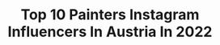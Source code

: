 ---
title: Top 10 Painters Instagram Influencers In Austria In 2022
description: >-
  Find top painters Instagram influencers in Austria in 2022. Most popular hashtags: #austria #art #artwork #contemporaryart.
platform: Instagram
hits: 28
text_top: Analyze the top-rated Instagram accounts on inBeat.
text_bottom: Our database aggregates 28 Instagram influencers like this in Austria for you to connect with.
profiles:
  - username: "julesboho.tattoo"
    fullname: >-
      Jules Boho
    bio: >-
      tattoo artist • illustrator • painter • globetrotter • co-owner of Linzer Tattooatelier • based in Linz, AT 🇦🇹🌎 ☀️🤙🏼
    location: "Austria"
    followers: 49776
    engagement: 152
    commentsToLikes: 0.014036
    id: ck0u83d8h6g4a0i196353gfnx
    verified: false
    hashtags: "#avantgardetattoo, #naturetattoo, #contemporarytattooing, #art"
  - username: "reem_majed55"
    fullname: >-
      Reem Majed ريـم
    bio: >-
      أكادُ أستفرغ قلبيـ 🤍 💍 Personal Trainer | Painter
    location: "Austria"
    followers: 3543
    engagement: 968
    commentsToLikes: 0.039678
    id: ck8t0zjaatwtr0j78psklk4mw
    verified: false
    hashtags: "#lifestyle, #girls, #travel, #makeup"
  - username: "kateprinzesska"
    fullname: >-
      Kate Prinzesska
    bio: >-
      @automotive.girls ❤️ girl behind the gun 🎨 #coatingtechnician 😍 #carpainterchallenge 🚕 passat 32b 🚗 3 cats🐈🐈🐈 1 dog🐶 zoo keeper 🐎🐐
    location: "Austria"
    followers: 6094
    engagement: 646
    commentsToLikes: 0.035097
    id: ckap9qsoeta080i78ahtocn0z
    verified: false
    hashtags: "#coatingtechnican, #paintjob, #automotivegirls, #refinishkulture"
  - username: "carola_deutsch"
    fullname: >-
      Carola Deutsch
    bio: >-
      ART I TATTOO I DESIGN Co-owner of @decasa_creative_studio Check out our website for an overview of my work
    location: "Austria"
    followers: 15103
    engagement: 202
    commentsToLikes: 0.036901
    id: ck55ocpah83uc0i1114gyr3x7
    verified: false
    hashtags: "#streetart, #artlovers, #graphicart, #austrianartist"
  - username: "rucksi"
    fullname: >-
      Christian Ruckerbauer
    bio: >-
      "Surrender to that which is without words. Art can point to that space beyond thoughts and feelings" CR artist and curator art dealers: @ellegro.art
    location: "Austria"
    followers: 50502
    engagement: 170
    commentsToLikes: 0.019371
    id: ckaoxgaffd4az0i783414q6yh
    verified: false
    hashtags: "#blue, #waveart, #igersvienna, #surfart"
  - username: "aesthetical_symphonies"
    fullname: >-
      AESTHETICAL SYMPHONIES
    bio: >-
      Dedicated to the Celebration of Europe's Otherworldly Artistic and Architectural Magnificence and Majesty as seen through my photography. 🎼 Vienna
    location: "Austria"
    followers: 18235
    engagement: 401
    commentsToLikes: 0.007851
    id: ck14j2fuiiaic0i19ssz3xr2l
    verified: false
    hashtags: "#classicism, #marble, #gothicarchitecture, #louvremuseum"
  - username: "maddaliving"
    fullname: >-
      MaddaLiving
    bio: >-
      Blog: #living 🌸 #diy 🌸 #cook it yourself ➡️ für kleine Wohnungen 📍 Wien Pinterest: MaddaLiving Blog-Beitrag zu Schnittblumen:
    location: "Austria"
    followers: 10203
    engagement: 697
    commentsToLikes: 0.058796
    id: ck13bpaeawii60i19mzlxhune
    verified: false
    hashtags: "#backenistliebe, #blumen, #happyme, #backenmachtspass"
  - username: "1000thingsinvienna"
    fullname: >-
      1000things to do in Vienna
    bio: >-
      ✏️ Das 1000things-Team bloggt für euch aus VIE 📱 www.1000things.at 📍 www.pinterest.at/1000thingsat/ #1000thingsinvienna ❤️ Hier der aktuellste Link:
    location: "Austria"
    followers: 111881
    engagement: 206
    commentsToLikes: 0.070861
    id: ck137qmmucvz90i198yxit2fk
    verified: false
    hashtags: "#1000things, #viennanow, #visitaustria, #feelaustria"
  - username: "brenneisen"
    fullname: >-
      Malte Brenneisen
    bio: >-
      🎯: T2 Westy, English Pointer, Garden State 🖇️: @indiemags, @gentlerainmag, @oberhafen ⚡: #iaminmykotten #mückethepointer #gardenstate
    location: "Austria"
    followers: 5095
    engagement: 630
    commentsToLikes: 0.022402
    id: ck14ickjoeqqm0i1924ebpzg4
    verified: false
    hashtags: "#iaminmykotten, #gardenstate, #stayathome, #highuptransporters"
  - username: "1000thingsinaustria"
    fullname: >-
      1000things to do in Austria
    bio: >-
      ✏️ Das 1000things-Team bloggt für euch aus AUT 📱 www.1000things.at 📍 www.pinterest.at/1000thingsat/ #1000thingsinaustria ❤ Hier der Link zum Artikel:
    location: "Austria"
    followers: 78947
    engagement: 255
    commentsToLikes: 0.015579
    id: ck0twulnqgt3i0i19mf9ulc0b
    verified: false
    hashtags: "#uppermoments, #wirsehenunsdrau, #igersaustria, #austriatoday"
---